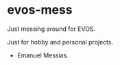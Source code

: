 # evos-mess
Just messing around for EVOS.

Just for hobby and personal projects.
- Emanuel Messias.
